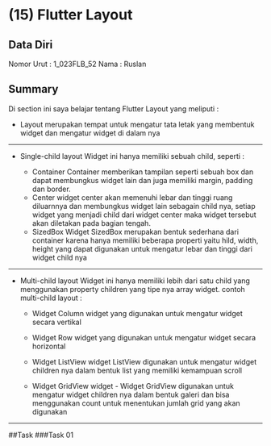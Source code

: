 # (15) Flutter Layout

## Data Diri

Nomor Urut : 1_023FLB_52
Nama : Ruslan

## Summary

Di section ini saya belajar tentang Flutter Layout yang meliputi :

- Layout merupakan tempat untuk mengatur tata letak yang membentuk widget dan mengatur widget di dalam nya

---

- Single-child layout
  Widget ini hanya memiliki sebuah child, seperti :

  - Container
    Container memberikan tampilan seperti sebuah box dan dapat membungkus widget lain dan juga memiliki margin, padding dan border.
  - Center
    widget center akan memenuhi lebar dan tinggi ruang diluarnnya dan membungkus widget lain sebagain child nya, setiap widget yang menjadi child dari widget center maka widget tersebut akan diletakan pada bagian tengah.
  - SizedBox
    Widget SizedBox merupakan bentuk sederhana dari container karena hanya memiliki beberapa properti yaitu hild, width, height yang dapat digunakan untuk mengatur lebar dan tinggi dari widget child nya

---

- Multi-child layout
  Widget ini hanya memiliki lebih dari satu child yang menggunakan property children yang tipe nya array widget. contoh multi-child layout :

  - Widget Column
    widget yang digunakan untuk mengatur widget secara vertikal

  - Widget Row
    widget yang digunakan untuk mengatur widget secara horizontal

  - Widget ListView
    widget ListView digunakan untuk mengatur widget children nya dalam bentuk list yang memiliki kemampuan scroll

  - Widget GridView
    widget - Widget GridView
    digunakan untuk mengatur widget children nya dalam bentuk galeri dan bisa menggunakan count untuk menentukan jumlah grid yang akan digunakan

---

##Task
###Task 01
